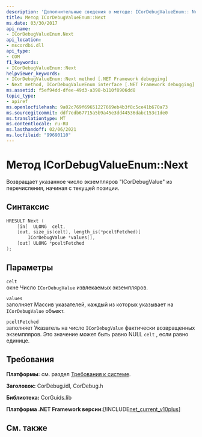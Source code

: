 ```yaml
---
description: 'Дополнительные сведения о методе: ICorDebugValueEnum:: Next'
title: Метод ICorDebugValueEnum::Next
ms.date: 03/30/2017
api_name:
- ICorDebugValueEnum.Next
api_location:
- mscordbi.dll
api_type:
- COM
f1_keywords:
- ICorDebugValueEnum::Next
helpviewer_keywords:
- ICorDebugValueEnum::Next method [.NET Framework debugging]
- Next method, ICorDebugValueEnum interface [.NET Framework debugging]
ms.assetid: f5ef94dd-dfee-49d3-a398-b110f8906dd8
topic_type:
- apiref
ms.openlocfilehash: 9a02c769f69651227669eb4b3f8c5ce41b670a73
ms.sourcegitcommit: ddf7edb67715a5b9a45e3dd44536dabc153c1de0
ms.translationtype: MT
ms.contentlocale: ru-RU
ms.lasthandoff: 02/06/2021
ms.locfileid: "99690110"
---
```

# <a name="icordebugvalueenumnext-method"></a>Метод ICorDebugValueEnum::Next

Возвращает указанное число экземпляров "ICorDebugValue" из перечисления, начиная с текущей позиции.  
  
## <a name="syntax"></a>Синтаксис  
  
```cpp  
HRESULT Next (  
    [in]  ULONG  celt,  
    [out, size_is(celt), length_is(*pceltFetched)]  
        ICorDebugValue *values[],  
    [out] ULONG *pceltFetched  
);  
```  
  
## <a name="parameters"></a>Параметры  

 `celt`  
 окне Число `ICorDebugValue` извлекаемых экземпляров.  
  
 `values`  
 заполняет Массив указателей, каждый из которых указывает на `ICorDebugValue` объект.  
  
 `pceltFetched`  
 заполняет Указатель на число `ICorDebugValue` фактически возвращенных экземпляров. Это значение может быть равно NULL `celt` , если равно единице.  
  
## <a name="requirements"></a>Требования  

 **Платформы:** см. раздел [Требования к системе](../../get-started/system-requirements.md).  
  
 **Заголовок:** CorDebug.idl, CorDebug.h  
  
 **Библиотека:** CorGuids.lib  
  
 **Платформа .NET Framework версии:**[!INCLUDE[net_current_v10plus](../../../../includes/net-current-v10plus-md.md)]  
  
## <a name="see-also"></a>См. также
